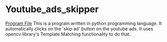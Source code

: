 # Youtube_ads_skipper
<a href="https://github.com/RishavMishraRM/Youtube_ads_skipper/blob/main/prod.py">Program File</a>
<a href="https://github.com/1993jayant/youtube_adskipper/blob/master/README.md"></a>
This is a program written in python programming language. It automatically clicks on the 'skip ad' button on the youtube ads. It uses opencv library's Template Matching functionality to do that.
